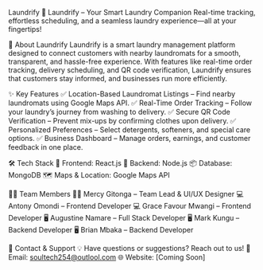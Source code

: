 Laundrify
🧺 Laundrify – Your Smart Laundry Companion
Real-time tracking, effortless scheduling, and a seamless laundry experience—all at your fingertips!

🚀 About Laundrify
Laundrify is a smart laundry management platform designed to connect customers with nearby laundromats for a smooth, transparent, and hassle-free experience. With features like real-time order tracking, delivery scheduling, and QR code verification, Laundrify ensures that customers stay informed, and businesses run more efficiently.

✨ Key Features
✅ Location-Based Laundromat Listings – Find nearby laundromats using Google Maps API.
✅ Real-Time Order Tracking – Follow your laundry’s journey from washing to delivery.
✅ Secure QR Code Verification – Prevent mix-ups by confirming clothes upon delivery.
✅ Personalized Preferences – Select detergents, softeners, and special care options.
✅ Business Dashboard – Manage orders, earnings, and customer feedback in one place.

🛠 Tech Stack
🚀 Frontend: React.js
💾 Backend: Node.js 📦 Database: MongoDB
🗺 Maps & Location: Google Maps API

👨‍💻 Team Members
👩‍💻 Mercy Gitonga – Team Lead & UI/UX Designer
💻 Antony Omondi – Frontend Developer
💻 Grace Favour Mwangi – Frontend Developer
🖥 Augustine Namare – Full Stack Developer
🖥 Mark Kungu – Backend Developer
🖥 Brian Mbaka – Backend Developer

📩 Contact & Support
💡 Have questions or suggestions? Reach out to us!
📧 Email: soultech254@outlool.com 🌐 Website: [Coming Soon]
